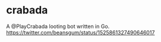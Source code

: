 # crabada
A @PlayCrabada looting bot written in Go.
https://twitter.com/beansgum/status/1525861327490646017
